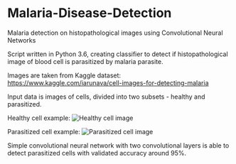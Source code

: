 # Malaria-Disease-Detection
Malaria detection on histopathological images using Convolutional Neural Networks

Script written in Python 3.6, creating classifier to detect if histopathological image of blood cell is parasitized by malaria parasite.

Images are taken from Kaggle dataset: https://www.kaggle.com/iarunava/cell-images-for-detecting-malaria

Input data is images of cells, divided into two subsets - healthy and parasitized.

Healthy cell example:
![Healthy cell image](./img/healthy.jpg)

Parasitized cell example:
![Parasitized cell image](./img/parasitized.jpg)

Simple convolutional neural network with two convolutional layers is able to detect parasitized cells with validated accuracy around 95%.
